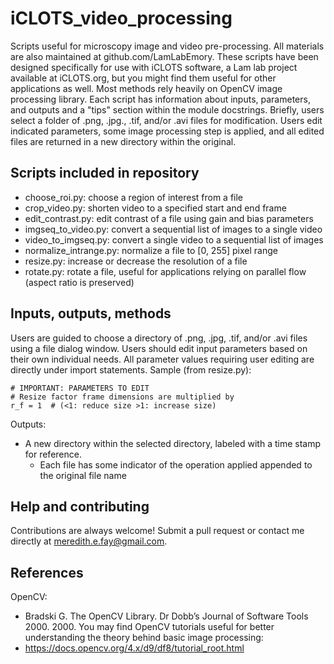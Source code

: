 # iCLOTS_video_processing
Scripts useful for microscopy image and video pre-processing. All materials are also maintained at github.com/LamLabEmory.
These scripts have been designed specifically for use with iCLOTS software, a Lam lab project available at iCLOTS.org, but you might find them useful for other applications as well.
Most methods rely heavily on OpenCV image processing library. Each script has information about inputs, parameters, and outputs and a "tips" section within the module docstrings. Briefly, users select a folder of .png, .jpg., .tif, and/or .avi files for modification. Users edit indicated parameters, some image processing step is applied, and all edited files are returned in a new directory within the original.

## Scripts included in repository
- choose_roi.py: choose a region of interest from a file
- crop_video.py: shorten video to a specified start and end frame
- edit_contrast.py: edit contrast of a file using gain and bias parameters
- imgseq_to_video.py: convert a sequential list of images to a single video
- video_to_imgseq.py: convert a single video to a sequential list of images
- normalize_intrange.py: normalize a file to [0, 255] pixel range
- resize.py: increase or decrease the resolution of a file
- rotate.py: rotate a file, useful for applications relying on parallel flow (aspect ratio is preserved)

## Inputs, outputs, methods
Users are guided to choose a directory of .png, .jpg, .tif, and/or .avi files using a file dialog window.
Users should edit input parameters based on their own individual needs. All parameter values requiring user editing are directly under import statements. Sample (from resize.py):

```
# IMPORTANT: PARAMETERS TO EDIT
# Resize factor frame dimensions are multiplied by
r_f = 1  # (<1: reduce size >1: increase size)
```

Outputs:
- A new directory within the selected directory, labeled with a time stamp for reference.
  - Each file has some indicator of the operation applied appended to the original file name

## Help and contributing
Contributions are always welcome! Submit a pull request or contact me directly at meredith.e.fay@gmail.com.

## References
OpenCV:
- Bradski G. The OpenCV Library. Dr Dobb’s Journal of Software Tools 2000. 2000.
You may find OpenCV tutorials useful for better understanding the theory behind basic image processing:
- https://docs.opencv.org/4.x/d9/df8/tutorial_root.html
